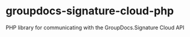 # groupdocs-signature-cloud-php
PHP library for communicating with the GroupDocs.Signature Cloud API
